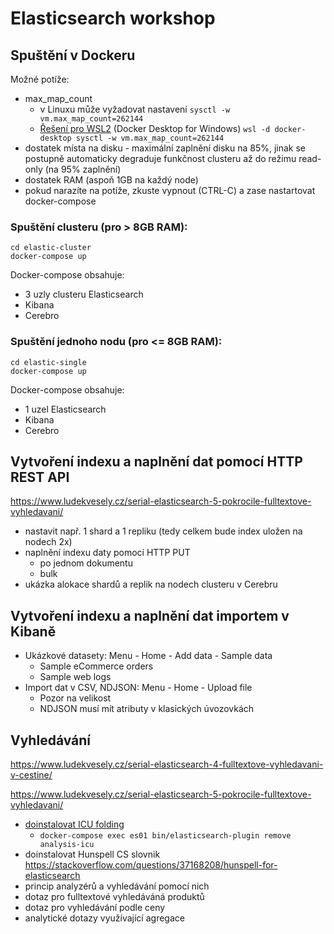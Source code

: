 # Elasticsearch workshop

## Spuštění v Dockeru

Možné potíže:
* max_map_count
  * v Linuxu může vyžadovat nastavení `sysctl -w vm.max_map_count=262144`
  * [Řešení pro WSL2](https://github.com/docker/for-win/issues/5202) (Docker Desktop for Windows) `wsl -d docker-desktop sysctl -w vm.max_map_count=262144` 
* dostatek místa na disku - maximální zaplnění disku na 85%, jinak se postupně automaticky degraduje funkčnost clusteru až do režimu read-only (na 95% zaplnění)
* dostatek RAM (aspoň 1GB na každý node)
* pokud narazíte na potíže, zkuste vypnout (CTRL-C) a zase nastartovat docker-compose


### Spuštění clusteru (pro > 8GB RAM):

```
cd elastic-cluster
docker-compose up
```

Docker-compose obsahuje:
* 3 uzly clusteru Elasticsearch
* Kibana
* Cerebro

### Spuštění jednoho nodu (pro <= 8GB RAM):

```
cd elastic-single
docker-compose up
```

Docker-compose obsahuje:
* 1 uzel Elasticsearch
* Kibana
* Cerebro


## Vytvoření indexu a naplnění dat pomocí HTTP REST API

https://www.ludekvesely.cz/serial-elasticsearch-5-pokrocile-fulltextove-vyhledavani/

* nastavit např. 1 shard a 1 repliku (tedy celkem bude index uložen na nodech 2x)
* naplnění indexu daty pomocí HTTP PUT
  * po jednom dokumentu
  * bulk
* ukázka alokace shardů a replik na nodech clusteru v Cerebru  

## Vytvoření indexu a naplnění dat importem v Kibaně

* Ukázkové datasety: Menu - Home - Add data - Sample data
  * Sample eCommerce orders
  * Sample web logs
* Import dat v CSV, NDJSON: Menu - Home - Upload file
  * Pozor na velikost
  * NDJSON musí mít atributy v klasických úvozovkách

## Vyhledávání

https://www.ludekvesely.cz/serial-elasticsearch-4-fulltextove-vyhledavani-v-cestine/

https://www.ludekvesely.cz/serial-elasticsearch-5-pokrocile-fulltextove-vyhledavani/

* [doinstalovat ICU folding](https://www.elastic.co/guide/en/elasticsearch/plugins/current/analysis-icu.html)
  * `docker-compose exec es01 bin/elasticsearch-plugin remove analysis-icu`
* doinstalovat Hunspell CS slovnik https://stackoverflow.com/questions/37168208/hunspell-for-elasticsearch
* princip analyzérů a vyhledávání pomocí nich
* dotaz pro fulltextové vyhledáváná produktů
* dotaz pro vyhledávání podle ceny
* analytické dotazy využívající agregace

